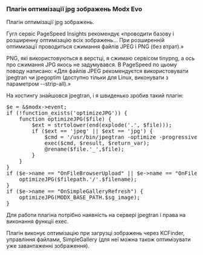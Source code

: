 
<meta http-equiv="Content-Type" content="text/html; charset=utf-8">
<h3>Плагін оптимізації jpg зображень Modx Evo </h3>
Плагін оптимізації  jpg зображень.
<p>Гугл сервіс PageSpeed Insights рекомендує «проводити базову і розширенну оптимізацію всіх зображень… При розширенній оптимизації проводиться сжимання файлів JPEG і PNG (без втрат).»</p>
<p>PNG, які використовуються в верстці, я сжимаю сервісом tinypng, а ось про сжимання JPG якось не задумувався. В PageSpeed по цьому поводу написано: «Для файлів JPEG рекомендуєтся використовувати jpegtran чи jpegoptim (доступно тільки для Linux, виконувати з параметром --strip-all).»</p>
<p>На хостингу знайшовся jpegtran, і я швиденько зробив такий плагін:</p>
<pre class="brush: php;">
$e = &$modx->event;
if (!function_exists('optimizeJPG')) {
    function optimizeJPG($file) {
        $ext = strtolower(end(explode('.', $file)));
        if ($ext == 'jpeg' || $ext == 'jpg') {
            $cmd = '/usr/bin/jpegtran -optimize -progressive -copy none -outfile '.escapeshellarg($file.'_').' '.escapeshellarg($file);
            exec($cmd, $result, $return_var);
            @rename($file.'_',$file);   
        }
    }
}
if ($e->name == "OnFileBrowserUpload" || $e->name == "OnFileManagerUpload") {
    optimizeJPG($filepath.'/'.$filename);
}
if ($e->name == "OnSimpleGalleryRefresh") {
    optimizeJPG(MODX_BASE_PATH.$sg_image);
}
</pre>
<p>Для работи плагіна потрібно наявність на сервері jpegtran і права на виконання функції exec.</p>
<p>Плагін виконує оптимізацію при загрузці зображень через KCFinder, управління файлами, SimpleGallery (для неї можна також оптимізувати уже завантаженні зображення).</p>
